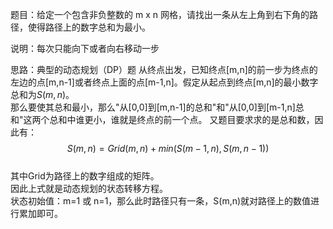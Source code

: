 题目：给定一个包含非负整数的 m x n 网格，请找出一条从左上角到右下角的路径，使得路径上的数字总和为最小。  

说明：每次只能向下或者向右移动一步  

思路：典型的动态规划（DP）题
从终点出发，已知终点[m,n]的前一步为终点的左边的点[m,n-1]或者终点上面的点[m-1,n]。假定从起点到终点[m,n]的最小数字总和为$S(m,n)$。  
那么要使其总和最小，那么"从[0,0]到[m,n-1]的总和"和"从[0,0]到[m-1,n]总和"这两个总和中谁更小，谁就是终点的前一个点。
又题目要求求的是总和数，因此有：  
$$S(m,n) = Grid(m,n) + min(S(m-1,n), S(m,n-1))$$  
其中Grid为路径上的数字组成的矩阵。  
因此上式就是动态规划的状态转移方程。  
状态初始值：m=1 或 n=1，那么此时路径只有一条，S(m,n)就对路径上的数值进行累加即可。
